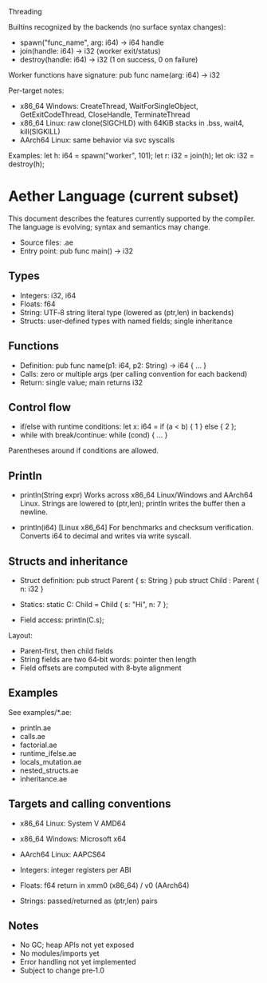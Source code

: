 Threading

Builtins recognized by the backends (no surface syntax changes):
- spawn("func_name", arg: i64) -> i64 handle
- join(handle: i64) -> i32 (worker exit/status)
- destroy(handle: i64) -> i32 (1 on success, 0 on failure)

Worker functions have signature:
pub func name(arg: i64) -> i32

Per-target notes:
- x86_64 Windows: CreateThread, WaitForSingleObject, GetExitCodeThread, CloseHandle, TerminateThread
- x86_64 Linux: raw clone(SIGCHLD) with 64KiB stacks in .bss, wait4, kill(SIGKILL)
- AArch64 Linux: same behavior via svc syscalls

Examples:
let h: i64 = spawn("worker", 101);
let r: i32 = join(h);
let ok: i32 = destroy(h);

# Aether Language (current subset)

This document describes the features currently supported by the compiler. The language is evolving; syntax and semantics may change.

- Source files: .ae
- Entry point: pub func main() -> i32

## Types

- Integers: i32, i64
- Floats: f64
- String: UTF‑8 string literal type (lowered as (ptr,len) in backends)
- Structs: user‑defined types with named fields; single inheritance

## Functions

- Definition:
  pub func name(p1: i64, p2: String) -> i64 { ... }
- Calls: zero or multiple args (per calling convention for each backend)
- Return: single value; main returns i32

## Control flow

- if/else with runtime conditions:
  let x: i64 = if (a < b) { 1 } else { 2 };
- while with break/continue:
  while (cond) { ... }

Parentheses around if conditions are allowed.

## Println

- println(String expr)
  Works across x86_64 Linux/Windows and AArch64 Linux.
  Strings are lowered to (ptr,len); println writes the buffer then a newline.

- println(i64) [Linux x86_64]
  For benchmarks and checksum verification. Converts i64 to decimal and writes via write syscall.

## Structs and inheritance

- Struct definition:
  pub struct Parent { s: String }
  pub struct Child : Parent { n: i32 }

- Statics:
  static C: Child = Child { s: "Hi", n: 7 };

- Field access:
  println(C.s);

Layout:
- Parent‑first, then child fields
- String fields are two 64‑bit words: pointer then length
- Field offsets are computed with 8‑byte alignment

## Examples

See examples/*.ae:
- println.ae
- calls.ae
- factorial.ae
- runtime_ifelse.ae
- locals_mutation.ae
- nested_structs.ae
- inheritance.ae

## Targets and calling conventions

- x86_64 Linux: System V AMD64
- x86_64 Windows: Microsoft x64
- AArch64 Linux: AAPCS64

- Integers: integer registers per ABI
- Floats: f64 return in xmm0 (x86_64) / v0 (AArch64)
- Strings: passed/returned as (ptr,len) pairs

## Notes

- No GC; heap APIs not yet exposed
- No modules/imports yet
- Error handling not yet implemented
- Subject to change pre‑1.0
